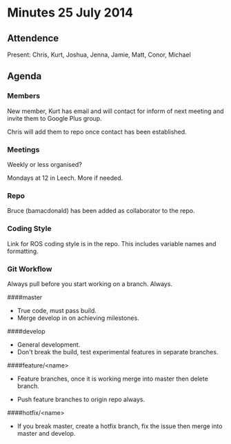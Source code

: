 Minutes 25 July 2014
====================


## Attendence
Present: Chris, Kurt, Joshua, Jenna, Jamie, Matt, Conor, Michael


## Agenda

### Members
New member, Kurt has email and will contact for inform of next meeting and invite them to Google Plus group.

Chris will add them to repo once contact has been established.

### Meetings

Weekly or less organised?

Mondays at 12 in Leech. More if needed.

### Repo

Bruce (bamacdonald) has been added as collaborator to the repo.

### Coding Style

Link for ROS coding style is in the repo.
This includes variable names and formatting.


### Git Workflow

Always pull before you start working on a branch. Always.

####master
 - True code, must pass build.
 - Merge develop in on achieving milestones.

####develop
 - General development.
 - Don't break the build, test experimental features in separate branches.

####feature/\<name>

- Feature branches, once it is working merge into master then delete branch. 

- Push feature branches to origin repo always.

####hotfix/\<name>

- If you break master, create a hotfix branch, fix the issue then merge into master and develop.